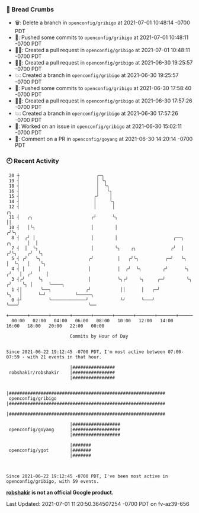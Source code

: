 ### 🍞 Bread Crumbs

 * 🗑: Delete a branch in `openconfig/gribigo` at 2021-07-01 10:48:14 -0700 PDT
 * 🚢: Pushed some commits to `openconfig/gribigo` at 2021-07-01 10:48:11 -0700 PDT
 * ✍🏼: Created a pull request in `openconfig/gribigo` at 2021-07-01 10:48:11 -0700 PDT
 * ✍🏼: Created a pull request in `openconfig/gribigo` at 2021-06-30 19:25:57 -0700 PDT
 * 💥: Created a branch in `openconfig/gribigo` at 2021-06-30 19:25:57 -0700 PDT
 * 🚢: Pushed some commits to `openconfig/gribigo` at 2021-06-30 17:58:40 -0700 PDT
 * ✍🏼: Created a pull request in `openconfig/gribigo` at 2021-06-30 17:57:26 -0700 PDT
 * 💥: Created a branch in `openconfig/gribigo` at 2021-06-30 17:57:26 -0700 PDT
 * 👀: Worked on an issue in `openconfig/gribigo` at 2021-06-30 15:02:11 -0700 PDT
 * 💬: Comment on a PR in  `openconfig/goyang` at 2021-06-30 14:20:14 -0700 PDT

### 🕘 Recent Activity
```
 20 ┼                             ╭─╮
 19 ┤                             │ ╰╮
 18 ┤                             │  ╰╮
 16 ┤                             │   ╰╮
 15 ┤                            ╭╯    │
 14 ┤                            │     ╰╮
 12 ┤                            │      │                                             ╭╮
 11 ┤   ╭╮                      ╭╯      ╰╮                                            ││
 10 ┤   │╰╮                     │        │                                           ╭╯╰╮
  8 ┤  ╭╯ │                     │        │                     ╭──╮          ╭╮      │  │
  7 ┤  │  ╰╮                    │        ╰╮    ╭╮             ╭╯  │         ╭╯╰╮    ╭╯  ╰╮
  5 ┤ ╭╯   ╰╮                  ╭╯         │   ╭╯╰╮          ╭─╯   ╰╮        │  ╰╮   │    ╰╮
  4 ┤ │     │                  │          │  ╭╯  ╰╮        ╭╯      ╰╮      ╭╯   │  ╭╯     │
  3 ┤╭╯     ╰╮                 │          ╰╮╭╯    ╰╮     ╭─╯        ╰╮    ╭╯    ╰╮ │      ╰────╮
  1 ┤│       ╰──╮             ╭╯           ││      │   ╭─╯           ╰╮   │      ╰─╯           ╰─────╮
  0 ┼╯          ╰─────────────╯            ╰╯      ╰───╯              ╰───╯                          ╰──
    +───────+───────+───────+───────+───────+───────+───────+───────+───────+───────+───────+───────+────
  00:00   02:00   04:00   06:00   08:00   10:00   12:00   14:00   16:00   18:00   20:00   22:00   00:00   

						Commits by Hour of Day


Since 2021-06-22 19:12:45 -0700 PDT, I'm most active between 07:00-07:59 - with 21 events in that hour.

```



```
                        |################
 robshakir/robshakir    |################
                        |################

                        |###########################################################
 openconfig/gribigo     |###########################################################
                        |###########################################################

                        |##################
 openconfig/goyang      |##################
                        |##################

                        |#######
 openconfig/ygot        |#######
                        |#######



Since 2021-06-22 19:12:45 -0700 PDT, I've been most active in openconfig/gribigo, with 59 events.

```
**[robshakir](mailto:robjs@google.com) is not an official Google product.**


Last Updated: 2021-07-01 11:20:50.364507254 -0700 PDT on fv-az39-656
